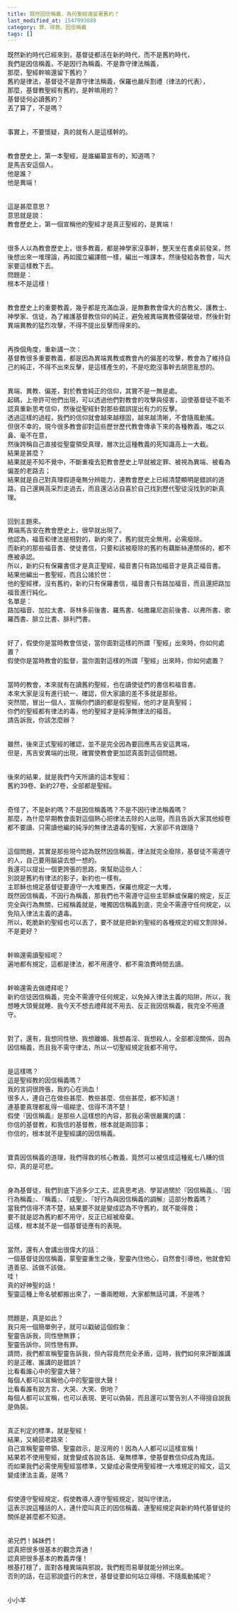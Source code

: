 ```yaml
---
title: 既然因信稱義，為何聖經還留著舊約？
last_modified_at: 1547993089
category: 罪、得救、因信稱義
tags: []
---
```


<p>既然新約時代已經來到，基督徒都活在新約時代，而不是舊約時代，<br/>我們是因信稱義，不是因行為稱義、不是靠守律法稱義，<br/>那麼，聖經幹嘛還留下舊約？<br/><!--more-->舊約是律法，基督徒不是靠守律法稱義，保羅也嚴斥割禮（律法的代表），<br/>那麼，基督教聖經有舊約，是幹嘛用的？<br/>基督徒何必讀舊約？<br/>丟了算了，不是嗎？<br/><br/><br/>事實上，不要懷疑，真的就有人是這樣幹的。<br/><br/><br/>教會歷史上，第一本聖經，是誰編纂宣布的，知道嗎？<br/>是馬吉安這個人。<br/>他是誰？<br/>他是異端！<br/><br/><br/>這是甚麼意思？<br/>意思就是說：<br/>教會歷史上，第一個宣稱他的聖經才是真正聖經的，是異端！<br/><br/><br/>很多人以為教會歷史上，很多教義，都是神學家沒事幹，整天坐在書桌前發呆，然後想出來一堆理論，再如國立編譯館一樣，編出一堆課本，然後發給各教會，叫大家要這樣教下去。<br/>問題是：<br/>根本不是這樣！<br/><br/><br/>教會歷史上的重要教義，幾乎都是充滿血淚，是無數教會偉大的古教父、護教士、神學家、信徒，為了維護基督教信仰的純正，避免被異端異教侵襲破壞，然後針對異端異教的猛烈攻擊，不得不提出反擊而得來的。<br/><br/><br/>再換個角度，重新講一次：<br/>基督教很多重要教義，都是因為異端異教或教會內的偏差的攻擊，教會為了維持自己的純正，不得不出來反擊，是這樣產生的，不是吃飽沒事幹去胡思亂想的。<br/><br/><br/>異端、異教、偏差，對於教會純正的信仰，其實不是一無是處。<br/>起碼，上帝許可他們出現，可以透過他們對教會的攻擊與侵害，迫使基督徒不能不認真重新思考信仰，然後從聖經針對那些錯誤提出有力的反擊。<br/>透過這樣的過程，我們的信仰就會越來越穩固，越來越清晰，不會隨風動搖。<br/>但很不幸的，現今很多教會卻對這些歷世歷代教會傳承下來的各種教義，嗤之以鼻、毫不在意，<br/>然後誇稱自己直接從聖靈領受真理，層次比這種教義的死知識高上一大截。<br/>結果是甚麼？<br/>結果就是不知不覺中，不斷重複去犯教會歷史上早就被定罪、被視為異端、被看為偏差的老路去；<br/>結果就是自己對真理假道毫無分辨能力，連教會歷史上已經清楚顯明是錯誤的道路，自己還興高采烈走過去，而且還沾沾自喜於自己找到歷代聖徒沒找到的新真理。<br/><br/><br/>回到主題來。<br/>異端馬吉安在教會歷史上，很早就出現了。<br/>他認為，福音和律法是相對的，新約來了，舊約就完全無用，必需廢除。<br/>而新約的那些福音書、使徒書信，只要和該被廢除的舊約有藕斷絲連關係的，都不應被承認。<br/>所以，新約只有保羅書信才是真正聖經，福音書只有路加福音才是真正福音書。<br/>結果他編出一套聖經，而且公諸於世：<br/>他的聖經裡，沒有舊約，新約只有保羅書信，福音書只有路加福音，而且還把路加福音進行純化。<br/>名單是：<br/>路加福音、加拉太書、哥林多前後書、羅馬書、帖撒羅尼迦前後書、以弗所書、歌羅西書、腓立比書、腓利門書。<br/><br/><br/>好了，假使你是當時教會信徒，當你面對這樣的所謂「聖經」出來時，你如何處置？<br/>假使你是當時教會的監督，當你面對這樣的所謂「聖經」出來時，你如何處置？<br/><br/><br/>當時的教會，本來就有在讀舊約聖經，也在讀使徒們的書信和福音書。<br/>本來大家是沒有進行統一、確認，但大家讀的差不多就是那些。<br/>突然間，冒出一個人，宣稱你們讀的都是假聖經，他的才是真聖經；<br/>你們的聖經都有律法的毒，他的聖經才是純淨無律法的福音。<br/>請告訴我，你該怎麼辦？<br/><br/><br/>雖然，後來正式聖經的確認，並不是完全因為要回應馬吉安這異端，<br/>但是，馬吉安異端的出現，確實使教會更加認真面對這個問題。<br/><br/><br/>後來的結果，就是我們今天所讀的這本聖經：<br/>舊約39卷、新約27卷，全部都是聖經。<br/><br/><br/>奇怪了，不是新約嗎？不是因信稱義嗎？不是不因行律法稱義嗎？<br/>那麼，為什麼早期教會面對這個熱心把律法去除的人出現，而且告訴大家其他經卷都不要讀、只需讀他編的純淨的無律法遺毒的聖經，大家卻不肯跟隨？<br/><br/><br/>這個問題，其實是那些現今認為既然因信稱義，律法就完全廢除，基督徒不需遵守的人，自己要用腦袋去想一想的。<br/>我還可以提出一個更誇張的思路，來幫助這些人：<br/>別說是舊約有律法的影子，新約也一樣有。<br/>主耶穌也規定基督徒要遵守一大堆東西，保羅也規定一大堆，<br/>既然因信稱義，不因行為稱義，那我們也不需遵守這些主耶穌或保羅的規定，反正完全與行為無關，已經稱義就是，唯獨因信稱義到底，完全不需遵守任何規定，以免陷入律法主義的遺毒。<br/>所以，乾脆新約聖經也可以丟了，要不就是把新約聖經的各種規定的經文割除掉，不是更好？<br/><br/><br/>幹嘛還需讀聖經呢？<br/>遍地都有規定，這都是律法，都不用遵守、都不需浪費時間去讀。<br/><br/><br/>幹嘛還需去做禮拜呢？<br/>新約信徒因信稱義，完全不需遵守任何規定，以免掉入律法主義的陷阱，所以，我想睡大頭覺就睡、我今天不想去禮拜就不用去、反正我因信稱義，我完全不用遵守。<br/><br/><br/>對了，還有，我想同性戀、我想離婚、我想姦淫、我想殺人，全部都沒關係，因為因信稱義，而且我不需守律法，所以一切聖經規定我都不用守。<br/><br/><br/>是這樣嗎？<br/>這是聖經教的因信稱義嗎？<br/>我的言詞很誇張，我的心在淌血！<br/>很多人，連自己在做些甚麼、教些甚麼、信些甚麼，都不知道！<br/>連基要真理都亂得一塌糊塗、信得不清不楚！<br/>假使『因信稱義』是那些人這樣想的內容，那我必需很嚴厲的講：<br/>你信的基督教，和我信的基督教，根本就是兩回事；<br/>你信的，根本就不是聖經講的因信稱義。<br/><br/><br/>寶貴因信稱義的道理，我們得救的核心教義，竟然可以被信成這種亂七八糟的信仰，真的是可悲。<br/><br/><br/>身為基督徒，我們到底下過多少工夫，認真思考過、學習過關於『因信稱義』、『因行為稱義』、『稱義』、『成聖』、『好行為與因信稱義的調解』這部分教義嗎？<br/>當我們信得不清不楚，結果要不就是變成認為不守舊約，就不能得救；<br/>要不就是認為舊約都不用守，反正已經被廢棄。<br/>這樣，根本就不是一個基督徒應有的表現。<br/><br/><br/>當然，還有人會講出很偉大的話：<br/>一個基督徒因信稱義，蒙聖靈重生之後，聖靈內住他心，自然會引導他，他就會知道善惡、該做不該做。<br/>哇！<br/>真的好神聖的話！<br/>聖靈這種上帝名號都搬出來了，一番兩瞪眼，大家都無話可講，不是嗎？<br/><br/><br/>問題是，真是如此？<br/>我只用一個簡單例子，就可以戳破這個假象：<br/>聖靈告訴我，同性戀無罪；<br/>聖靈告訴你，同性戀有罪。<br/>請問，我們都宣稱聖靈告訴我，但內容竟然完全矛盾，這時，我們如何來評斷誰講的是正確、誰講的是錯誤？<br/>比看看誰心中的聖靈大聲？<br/>每個人都可以宣稱他心中的聖靈很大聲！<br/>比看看誰有說方言、大哭、大笑、倒地？<br/>每個人都可以宣稱，也可以表現、更可以偽裝，而且還可以警告別人不得擅自說我是偽裝。<br/><br/><br/>真正判定的標準，就是聖經！<br/>結果，又繞回老路來：<br/>自己宣稱聖靈帶領、聖靈啟示，是沒用的！因為人人都可以這樣宣稱！<br/>結果若不使用聖經，就會變成各說各話、毫無標準，使基督教信仰成為鬼話。<br/>而如果我們必需使用聖經當標準，又變成必需使用聖經裡一大堆規定的經文，這又變成律法主義，是嗎？<br/><br/><br/>假使遵守聖經規定、假使教導人遵守聖經規定，就叫守律法，<br/>這表示說這種話的人，連什麼叫真正的因信稱義、連聖經規定與新約時代基督徒的關係是甚麼都不知道。<br/><br/><br/>弟兄們！姊妹們！<br/>認真把很多很基本的觀念弄通！<br/>認真把很多基本的教義弄懂！<br/>根基打穩了，面對各種異端與邪說，我們輕而易舉就能分辨出來。<br/>否則的話，在這邪說盛行的末世，基督徒要如何站立得穩、不隨風動搖呢？<br/><br/><br/>小小羊
</p>